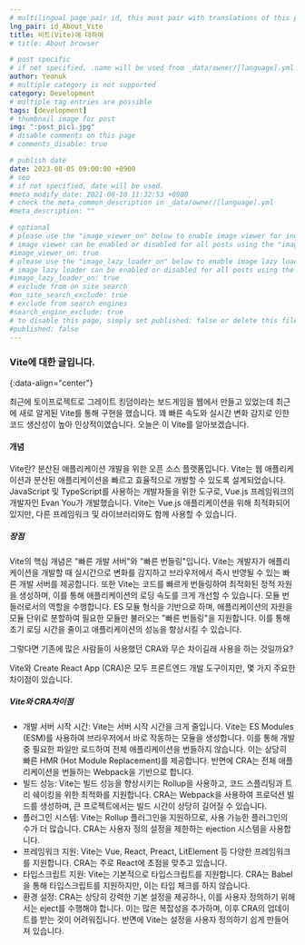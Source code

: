 ```yaml
---
# multilingual page pair id, this must pair with translations of this page. (This name must be unique)
lng_pair: id_About_Vite
title: 비트(Vite)에 대하여
# title: About browser

# post specific
# if not specified, .name will be used from _data/owner/[language].yml
author: Yeonuk
# multiple category is not supported
category: Development
# multiple tag entries are possible
tags: [development]
# thumbnail image for post
img: ":post_pic1.jpg"
# disable comments on this page
# comments_disable: true

# publish date
date: 2023-08-05 09:00:00 +0900
# seo
# if not specified, date will be used.
#meta_modify_date: 2021-08-10 11:32:53 +0900
# check the meta_common_description in _data/owner/[language].yml
#meta_description: ""

# optional
# please use the "image_viewer_on" below to enable image viewer for individual pages or posts (_posts/ or [language]/_posts folders).
# image viewer can be enabled or disabled for all posts using the "image_viewer_posts: true" setting in _data/conf/main.yml.
#image_viewer_on: true
# please use the "image_lazy_loader_on" below to enable image lazy loader for individual pages or posts (_posts/ or [language]/_posts folders).
# image lazy loader can be enabled or disabled for all posts using the "image_lazy_loader_posts: true" setting in _data/conf/main.yml.
#image_lazy_loader_on: true
# exclude from on site search
#on_site_search_exclude: true
# exclude from search engines
#search_engine_exclude: true
# to disable this page, simply set published: false or delete this file
#published: false
---
```


<!-- outline-start -->

### Vite에 대한 글입니다.

{:data-align="center"}

<!-- outline-end -->

최근에 토이프로젝트로 그레이트 킹덤이라는 보드게임을 웹에서 만들고 있었는데 최근에 새로 알게된 Vite를 통해 구현을 했습니다.
꽤 빠른 속도와 실시간 변화 감지로 인한 코드 생산성이 높아 인상적이였습니다. 오늘은 이 Vite를 알아보겠습니다.

#### 개념

Vite란? 분산된 애플리케이션 개발을 위한 오픈 소스 플랫폼입니다. Vite는 웹 애플리케이션과 분산된 애플리케이션을 빠르고 효율적으로 개발할 수 있도록 설계되었습니다.
JavaScript 및 TypeScript를 사용하는 개발자들을 위한 도구로, Vue.js 프레임워크의 개발자인 Evan You가 개발했습니다. Vite는 Vue.js 애플리케이션을 위해 최적화되어 있지만, 다른 프레임워크 및 라이브러리와도 함께 사용할 수 있습니다.

##### 장점

Vite의 핵심 개념은 "빠른 개발 서버"와 "빠른 번들링"입니다. Vite는 개발자가 애플리케이션을 개발할 때 실시간으로 변화를 감지하고 브라우저에서 즉시 반영될 수 있는 빠른 개발 서버를 제공합니다. 또한 Vite는 코드를 빠르게 번들링하여 최적화된 정적 자원을 생성하며, 이를 통해 애플리케이션의 로딩 속도를 크게 개선할 수 있습니다.
모듈 번들러로서의 역할을 수행합니다. ES 모듈 형식을 기반으로 하며, 애플리케이션의 자원을 모듈 단위로 분할하여 필요한 모듈만 불러오는 "빠른 번들링"을 지원합니다. 이를 통해 초기 로딩 시간을 줄이고 애플리케이션의 성능을 향상시킬 수 있습니다.

그렇다면 기존에 많은 사람들이 사용했던 CRA와 무슨 차이길래 사용을 하는 것일까요?

Vite와 Create React App (CRA)은 모두 프론트엔드 개발 도구이지만, 몇 가지 주요한 차이점이 있습니다.

##### Vite와 CRA차이점

- 개발 서버 시작 시간: Vite는 서버 시작 시간을 크게 줄입니다. Vite는 ES Modules (ESM)를 사용하여 브라우저에서 바로 작동하는 모듈을 생성합니다. 이를 통해 개발 중 필요한 파일만 로드하여 전체 애플리케이션을 번들하지 않습니다. 이는 상당히 빠른 HMR (Hot Module Replacement)를 제공합니다. 반면에 CRA는 전체 애플리케이션을 번들하는 Webpack을 기반으로 합니다.
- 빌드 성능: Vite는 빌드 성능을 향상시키는 Rollup을 사용하고, 코드 스플리팅과 트리 쉐이킹을 위한 최적화를 지원합니다. CRA는 Webpack을 사용하여 프로덕션 빌드를 생성하며, 큰 프로젝트에서는 빌드 시간이 상당히 길어질 수 있습니다.
- 플러그인 시스템: Vite는 Rollup 플러그인을 지원하므로, 사용 가능한 플러그인의 수가 더 많습니다. CRA는 사용자 정의 설정을 제한하는 ejection 시스템을 사용합니다.
- 프레임워크 지원: Vite는 Vue, React, Preact, LitElement 등 다양한 프레임워크를 지원합니다. CRA는 주로 React에 초점을 맞추고 있습니다.
- 타입스크립트 지원: Vite는 기본적으로 타입스크립트를 지원합니다. CRA는 Babel을 통해 타입스크립트를 지원하지만, 이는 타입 체크를 하지 않습니다.
- 환경 설정: CRA는 상당히 강력한 기본 설정을 제공하나, 이를 사용자 정의하기 위해서는 eject를 수행해야 합니다. 이는 많은 복잡성을 추가하며, 이후 CRA의 업데이트를 받는 것이 어려워집니다. 반면에 Vite는 설정을 사용자 정의하기 쉽게 만들어져 있습니다.
